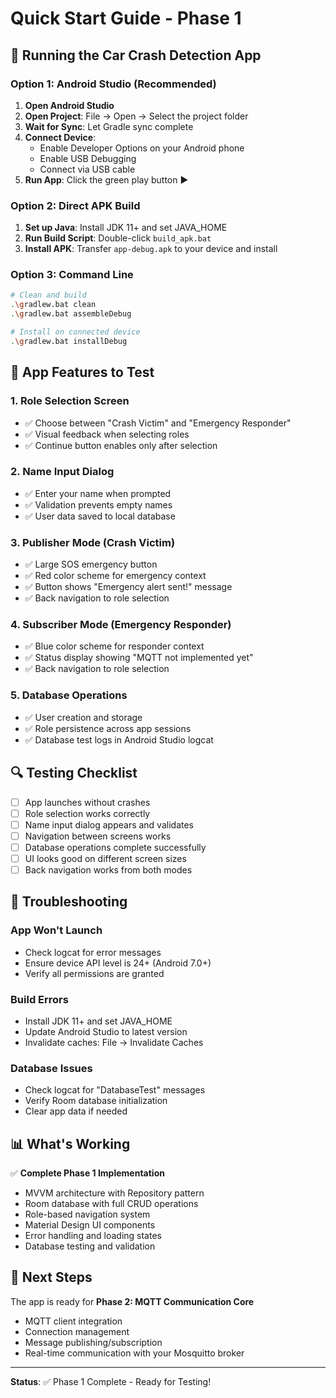 # Quick Start Guide - Phase 1

## 🚀 Running the Car Crash Detection App

### Option 1: Android Studio (Recommended)

1. **Open Android Studio**
2. **Open Project**: File → Open → Select the project folder
3. **Wait for Sync**: Let Gradle sync complete
4. **Connect Device**: 
   - Enable Developer Options on your Android phone
   - Enable USB Debugging
   - Connect via USB cable
5. **Run App**: Click the green play button ▶️

### Option 2: Direct APK Build

1. **Set up Java**: Install JDK 11+ and set JAVA_HOME
2. **Run Build Script**: Double-click `build_apk.bat`
3. **Install APK**: Transfer `app-debug.apk` to your device and install

### Option 3: Command Line

```bash
# Clean and build
.\gradlew.bat clean
.\gradlew.bat assembleDebug

# Install on connected device
.\gradlew.bat installDebug
```

## 📱 App Features to Test

### 1. Role Selection Screen
- ✅ Choose between "Crash Victim" and "Emergency Responder"
- ✅ Visual feedback when selecting roles
- ✅ Continue button enables only after selection

### 2. Name Input Dialog
- ✅ Enter your name when prompted
- ✅ Validation prevents empty names
- ✅ User data saved to local database

### 3. Publisher Mode (Crash Victim)
- ✅ Large SOS emergency button
- ✅ Red color scheme for emergency context
- ✅ Button shows "Emergency alert sent!" message
- ✅ Back navigation to role selection

### 4. Subscriber Mode (Emergency Responder)
- ✅ Blue color scheme for responder context
- ✅ Status display showing "MQTT not implemented yet"
- ✅ Back navigation to role selection

### 5. Database Operations
- ✅ User creation and storage
- ✅ Role persistence across app sessions
- ✅ Database test logs in Android Studio logcat

## 🔍 Testing Checklist

- [ ] App launches without crashes
- [ ] Role selection works correctly
- [ ] Name input dialog appears and validates
- [ ] Navigation between screens works
- [ ] Database operations complete successfully
- [ ] UI looks good on different screen sizes
- [ ] Back navigation works from both modes

## 🐛 Troubleshooting

### App Won't Launch
- Check logcat for error messages
- Ensure device API level is 24+ (Android 7.0+)
- Verify all permissions are granted

### Build Errors
- Install JDK 11+ and set JAVA_HOME
- Update Android Studio to latest version
- Invalidate caches: File → Invalidate Caches

### Database Issues
- Check logcat for "DatabaseTest" messages
- Verify Room database initialization
- Clear app data if needed

## 📊 What's Working

✅ **Complete Phase 1 Implementation**
- MVVM architecture with Repository pattern
- Room database with full CRUD operations
- Role-based navigation system
- Material Design UI components
- Error handling and loading states
- Database testing and validation

## 🎯 Next Steps

The app is ready for **Phase 2: MQTT Communication Core**
- MQTT client integration
- Connection management
- Message publishing/subscription
- Real-time communication with your Mosquitto broker

---

**Status**: ✅ Phase 1 Complete - Ready for Testing! 